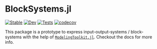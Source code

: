 # BlockSystems.jl
[![Stable](https://img.shields.io/badge/docs-stable-blue.svg)](https://hexaeder.github.io/BlockSystems.jl/stable)
[![Dev](https://img.shields.io/badge/docs-dev-blue.svg)](https://hexaeder.github.io/BlockSystems.jl/dev)
[![Tests](https://github.com/hexaeder/BlockSystems.jl/workflows/Tests/badge.svg)](https://github.com/hexaeder/BlockSystems.jl/actions)
[![codecov](https://codecov.io/gh/hexaeder/BlockSystems.jl/branch/main/graph/badge.svg?token=J8NIacySeH)](https://codecov.io/gh/hexaeder/BlockSystems.jl)

This package is a prototype to express input-output-systems / block-systems with the help of [`ModelingToolkit.jl`](https://github.com/SciML/ModelingToolkit.jl). Checkout the docs for more info.

